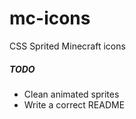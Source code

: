 mc-icons
========

CSS Sprited Minecraft icons


##### TODO
* Clean animated sprites
* Write a correct README
